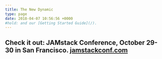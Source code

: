 ```yaml
---
title: The New Dynamic
type: page
date: 2018-04-07 10:56:56 +0000
#hold: and our [Getting Started Guide](/).
---
```


<!-- Pick up tools in our [Directory](/tool/) to work with the JAMstack.\
Browse our [showcase](/showcase/) and get inspired. -->


## Check it out: JAMstack Conference, October 29-30 in San Francisco. [jamstackconf.com](https://jamstackconf.com/?utm_source=thenewdynamic&utm_medium=banner&utm_campaign=home-page)